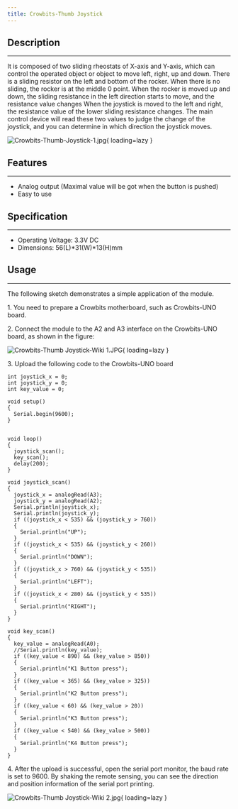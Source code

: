 ```yaml
---
title: Crowbits-Thumb Joystick
---
```


## Description
-----------

It is composed of two sliding rheostats of X-axis and Y-axis, which can control the operated object or object to move left, right, up and down. There is a sliding resistor on the left and bottom of the rocker. When there is no sliding, the rocker is at the middle 0 point. When the rocker is moved up and down, the sliding resistance in the left direction starts to move, and the resistance value changes When the joystick is moved to the left and right, the resistance value of the lower sliding resistance changes. The main control device will read these two values to judge the change of the joystick, and you can determine in which direction the joystick moves.

![Crowbits-Thumb-Joystick-1.jpg](https://wiki.elecrow.com/images/thumb/7/70/Crowbits-Thumb-Joystick-1.jpg/600px-Crowbits-Thumb-Joystick-1.jpg){ loading=lazy }

## Features
--------

- Analog output (Maximal value will be got when the button is pushed)
- Easy to use

## Specification
-------------

- Operating Voltage: 3.3V DC
- Dimensions: 56(L)\*31(W)\*13(H)mm

## Usage
-----

The following sketch demonstrates a simple application of the module.

1\. You need to prepare a Crowbits motherboard, such as Crowbits-UNO board.

2\. Connect the module to the A2 and A3 interface on the Crowbits-UNO board, as shown in the figure:

![Crowbits-Thumb Joystick-Wiki 1.JPG](https://wiki.elecrow.com/images/thumb/1/16/Crowbits-Thumb_Joystick-Wiki_1.JPG/600px-Crowbits-Thumb_Joystick-Wiki_1.JPG){ loading=lazy }

3\. Upload the following code to the Crowbits-UNO board

```
int joystick_x = 0;
int joystick_y = 0;
int key_value = 0;

void setup()
{
  Serial.begin(9600);
}


void loop()
{
  joystick_scan();
  key_scan();
  delay(200);
}

void joystick_scan()
{
  joystick_x = analogRead(A3);
  joystick_y = analogRead(A2);
  Serial.println(joystick_x);
  Serial.println(joystick_y);
  if ((joystick_x < 535) && (joystick_y > 760))
  {
    Serial.println("UP");
  }
  if ((joystick_x < 535) && (joystick_y < 260))
  {
    Serial.println("DOWN");
  }
  if ((joystick_x > 760) && (joystick_y < 535))
  {
    Serial.println("LEFT");
  }
  if ((joystick_x < 280) && (joystick_y < 535))
  {
    Serial.println("RIGHT");
  }
}

void key_scan()
{
  key_value = analogRead(A0);
  //Serial.println(key_value);
  if ((key_value < 890) && (key_value > 850))
  {
    Serial.println("K1 Button press");
  }
  if ((key_value < 365) && (key_value > 325))
  {
    Serial.println("K2 Button press");
  }
  if ((key_value < 60) && (key_value > 20))
  {
    Serial.println("K3 Button press");
  }
  if ((key_value < 540) && (key_value > 500))
  {
    Serial.println("K4 Button press");
  }
}
```

4\. After the upload is successful, open the serial port monitor, the baud rate is set to 9600. By shaking the remote sensing, you can see the direction and position information of the serial port printing.

![Crowbits-Thumb Joystick-Wiki 2.jpg](https://wiki.elecrow.com/images/thumb/9/92/Crowbits-Thumb_Joystick-Wiki_2.jpg/600px-Crowbits-Thumb_Joystick-Wiki_2.jpg){ loading=lazy }